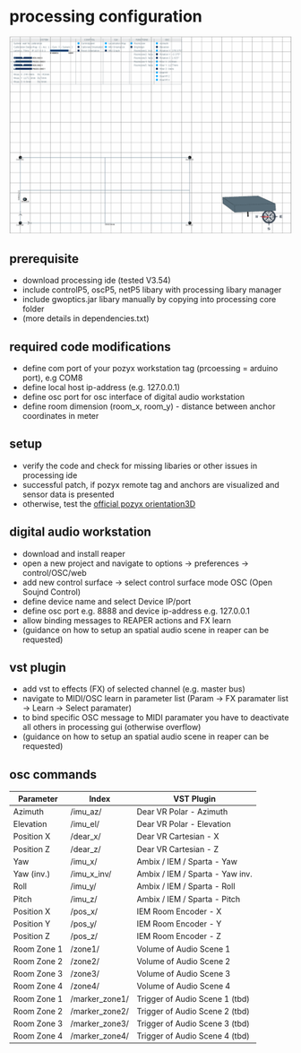 # processing configuration

![Screenshot](https://github.com/janbend/pozyx-spatial-audio/blob/main/ressources/images/processing.png)

## prerequisite
- download processing ide (tested V3.54)
- include controlP5, oscP5, netP5 libary with processing libary manager
- include gwoptics.jar libary manually by copying into processing core folder
- (more details in dependencies.txt)

## required code modifications
- define com port of your pozyx workstation tag (prcoessing = arduino port), e.g COM8
- define local host ip-address (e.g. 127.0.0.1)
- define osc port for osc interface of digital audio workstation
- define room dimension (room_x, room_y) - distance between anchor coordinates in meter

## setup
- verify the code and check for missing libaries or other issues in processing ide
- successful patch, if pozyx remote tag and anchors are visualized and sensor data is presented
- otherwise, test the [official pozyx orientation3D](https://github.com/pozyxLabs/Pozyx-processing)

## digital audio workstation
- download and install reaper
- open a new project and navigate to options -> preferences -> control/OSC/web
- add new control surface -> select control surface mode OSC (Open Soujnd Control)
- define device name and select Device IP/port
- define osc port e.g. 8888 and device ip-address e.g. 127.0.0.1
- allow binding messages to REAPER actions and FX learn
- (guidance on how to setup an spatial audio scene in reaper can be requested)

## vst plugin
- add vst to effects (FX) of selected channel (e.g. master bus)
- navigate to MIDI/OSC learn in parameter list (Param -> FX paramater list -> Learn -> Select paramater)
- to bind specific OSC message to MIDI paramater you have to deactivate all others in processing gui (otherwise overflow)
- (guidance on how to setup an spatial audio scene in reaper can be requested)

## osc commands
Parameter | Index | VST Plugin
--- | --- | ---
Azimuth | /imu_az/ | Dear VR Polar - Azimuth
Elevation | /imu_el/ | Dear VR Polar - Elevation
Position X | /dear_x/ | Dear VR Cartesian - X
Position Z | /dear_z/ | Dear VR Cartesian - Z
Yaw| /imu_x/ | Ambix / IEM / Sparta - Yaw
Yaw (inv.) | /imu_x_inv/ | Ambix / IEM / Sparta - Yaw inv.
Roll | /imu_y/ | Ambix / IEM / Sparta - Roll
Pitch | /imu_z/ | Ambix / IEM / Sparta - Pitch
Position X | /pos_x/ | IEM Room Encoder - X
Position Y | /pos_y/ | IEM Room Encoder - Y
Position Z | /pos_z/ | IEM Room Encoder - Z
Room Zone 1 | /zone1/ | Volume of Audio Scene 1
Room Zone 2 | /zone2/ | Volume of Audio Scene 2
Room Zone 3 | /zone3/ | Volume of Audio Scene 3
Room Zone 4 | /zone4/ | Volume of Audio Scene 4
Room Zone 1 | /marker_zone1/ | Trigger of Audio Scene 1 (tbd)
Room Zone 2 | /marker_zone2/ | Trigger of Audio Scene 2 (tbd)
Room Zone 3 | /marker_zone3/ | Trigger of Audio Scene 3 (tbd)
Room Zone 4 | /marker_zone4/ | Trigger of Audio Scene 4 (tbd)
